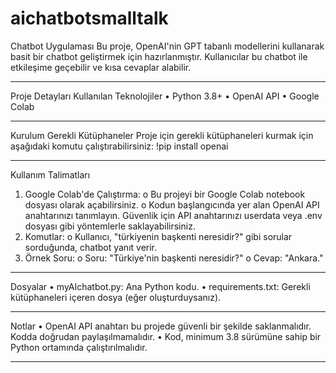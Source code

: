 # aichatbotsmalltalk
Chatbot Uygulaması
Bu proje, OpenAI'nin GPT tabanlı modellerini kullanarak basit bir chatbot geliştirmek için hazırlanmıştır. Kullanıcılar bu chatbot ile etkileşime geçebilir ve kısa cevaplar alabilir.
________________________________________
Proje Detayları
Kullanılan Teknolojiler
•	Python 3.8+
•	OpenAI API
•	Google Colab
________________________________________
Kurulum
Gerekli Kütüphaneler
Proje için gerekli kütüphaneleri kurmak için aşağıdaki komutu çalıştırabilirsiniz:
!pip install openai
________________________________________
Kullanım Talimatları
1.	Google Colab'de Çalıştırma:
o	Bu projeyi bir Google Colab notebook dosyası olarak açabilirsiniz.
o	Kodun başlangıcında yer alan OpenAI API anahtarınızı tanımlayın. Güvenlik için API anahtarınızı userdata veya .env dosyası gibi yöntemlerle saklayabilirsiniz.
2.	Komutlar:
o	Kullanıcı, "türkiyenin başkenti neresidir?" gibi sorular sorduğunda, chatbot yanıt verir.
3.	Örnek Soru:
o	Soru: "Türkiye'nin başkenti neresidir?"
o	Cevap: "Ankara."
________________________________________
Dosyalar
•	myAIchatbot.py: Ana Python kodu.
•	requirements.txt: Gerekli kütüphaneleri içeren dosya (eğer oluşturduysanız).
________________________________________
Notlar
•	OpenAI API anahtarı bu projede güvenli bir şekilde saklanmalıdır. Kodda doğrudan paylaşılmamalıdır.
•	Kod, minimum 3.8 sürümüne sahip bir Python ortamında çalıştırılmalıdır.
________________________________________


